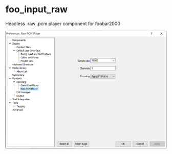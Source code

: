 # foo_input_raw
Headless .raw .pcm player component for foobar2000

![solarized dualmode](img/preference.png)
